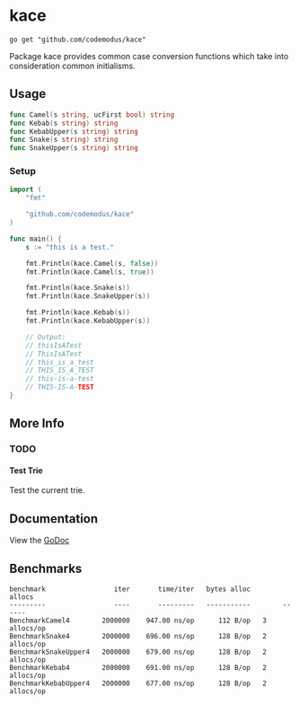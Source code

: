 # kace

    go get "github.com/codemodus/kace"

Package kace provides common case conversion functions which take into 
consideration common initialisms.

## Usage

```go
func Camel(s string, ucFirst bool) string
func Kebab(s string) string
func KebabUpper(s string) string
func Snake(s string) string
func SnakeUpper(s string) string
```

### Setup

```go
import (
    "fmt"

    "github.com/codemodus/kace"
)

func main() {
    s := "this is a test."

    fmt.Println(kace.Camel(s, false))
    fmt.Println(kace.Camel(s, true))

    fmt.Println(kace.Snake(s))
    fmt.Println(kace.SnakeUpper(s))

    fmt.Println(kace.Kebab(s))
    fmt.Println(kace.KebabUpper(s))

    // Output:
    // thisIsATest
    // ThisIsATest
    // this_is_a_test
    // THIS_IS_A_TEST
    // this-is-a-test
    // THIS-IS-A-TEST
}
```

## More Info

### TODO

#### Test Trie

 Test the current trie.

## Documentation

View the [GoDoc](http://godoc.org/github.com/codemodus/kace)

## Benchmarks

    benchmark                 iter       time/iter   bytes alloc        allocs
    ---------                 ----       ---------   -----------        ------
    BenchmarkCamel4        2000000    947.00 ns/op      112 B/op   3 allocs/op
    BenchmarkSnake4        2000000    696.00 ns/op      128 B/op   2 allocs/op
    BenchmarkSnakeUpper4   2000000    679.00 ns/op      128 B/op   2 allocs/op
    BenchmarkKebab4        2000000    691.00 ns/op      128 B/op   2 allocs/op
    BenchmarkKebabUpper4   2000000    677.00 ns/op      128 B/op   2 allocs/op
